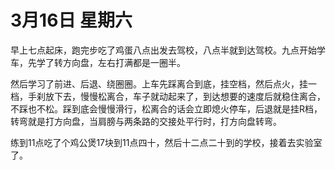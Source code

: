 # 3月16日 星期六

早上七点起床，跑完步吃了鸡蛋八点出发去驾校，八点半就到达驾校。九点开始学车，先学了转方向盘，左右打满都是一圈半。

然后学习了前进、后退、绕圈圈。上车先踩离合到底，挂空档，然后点火，挂一档，手刹放下去，慢慢松离合，车子就动起来了，到达想要的速度后就稳住离合，不踩也不松。踩到底会慢慢滑行，松离合的话会立即熄火停车，后退就是挂R档，转弯就是打方向盘，当肩膀与两条路的交接处平行时，打方向盘转弯。



练到11点吃了个鸡公煲17块到11点四十，然后十二点二十到的学校，接着去实验室了。



